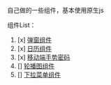 自己做的一些组件，基本使用原生js

组件List：

1. [x] [弹窗组件]("./dialog")
2. [x] [日历组件]("./timepicker")
3. [x] [移动端手势密码]("./touch-password")
4. [] [轮播图组件]("./carousel")
5. [] [下拉菜单组件]("./selection")
